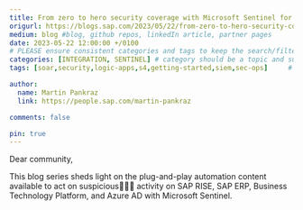 ```yaml
---
title: From zero to hero security coverage with Microsoft Sentinel for your critical SAP security signals – blog series
origurl: https://blogs.sap.com/2023/05/22/from-zero-to-hero-security-coverage-with-microsoft-sentinel-for-your-critical-sap-security-signals-blog-series/
medium: blog #blog, github repos, linkedIn article, partner pages
date: 2023-05-22 12:00:00 +/0100
# PLEASE ensure consistent categories and tags to keep the search/filtering meaningful!
categories: [INTEGRATION, SENTINEL] # category should be a topic and sub-category primary product
tags: [soar,security,logic-apps,s4,getting-started,siem,sec-ops]     # TAG names should always be lowercase

author:
  name: Martin Pankraz
  link: https://people.sap.com/martin-pankraz

comments: false

pin: true
---
```

Dear community,

This blog series sheds light on the plug-and-play automation content available to act on suspicious🕵🏽‍♂️ activity on SAP RISE, SAP ERP, Business Technology Platform, and Azure AD with Microsoft Sentinel.

